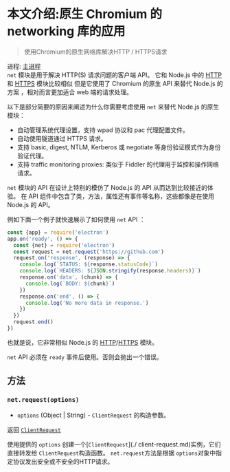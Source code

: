 # 本文介绍:原生 Chromium 的 networking 库的应用

> 使用Chromium的原生网络库解决HTTP / HTTPS请求

进程: [主进程](../glossary.md#main-process)      
 `net` 模块是用于解决 HTTP(S) 请求问题的客户端 API。
 它和 Node.js 中的 [HTTP](https://nodejs.org/api/http.html) 和 [HTTPS](https://nodejs.org/api/https.html) 模块比较相似
 但是它使用了 Chromium 的原生 API 来替代 Node.js 的方案 ，相对而言更加适合 web 端的请求处理。

以下是部分简要的原因来阐述为什么你需要考虑使用 `net` 来替代 Node.js 的原生模块：

* 自动管理系统代理设置，支持 wpad 协议和 pac 代理配置文件。
* 自动使用隧道通过 HTTPS 请求。
* 支持 basic, digest, NTLM, Kerberos 或 negotiate 等身份验证模式作为身份验证代理。
* 支持 traffic monitoring proxies: 类似于 Fiddler 的代理用于监控和操作网络请求。

`net` 模块的 API 在设计上特别的模仿了 Node.js 的 API 从而达到比较接近的体验。
在 API 组件中包含了类，方法，属性还有事件等名称，这些都像是在使用 Node.js 的 API。

例如下面一个例子就快速展示了如何使用 `net` API ：
```javascript
const {app} = require('electron')
app.on('ready', () => {
  const {net} = require('electron')
  const request = net.request('https://github.com')
  request.on('response', (response) => {
    console.log(`STATUS: ${response.statusCode}`)
    console.log(`HEADERS: ${JSON.stringify(response.headers)}`)
    response.on('data', (chunk) => {
      console.log(`BODY: ${chunk}`)
    })
    response.on('end', () => {
      console.log('No more data in response.')
    })
  })
  request.end()
})
```

也就是说，它非常相似 Node.js 的 [HTTP](https://nodejs.org/api/http.html)/[HTTPS](https://nodejs.org/api/https.html) 模块。

`net` API 必须在 `ready` 事件后使用。否则会抛出一个错误。

## 方法

### `net.request(options)`

* `options` (Object | String) - `ClientRequest` 的构造参数。

返回 [`ClientRequest`](./client-request.md)

使用提供的 `options` 创建一个[`ClientRequest`](./ client-request.md)实例，它们直接转发给 `ClientRequest`构造函数。
 `net.request`方法是根据 `options`对象中指定协议发出安全或不安全的HTTP请求。
